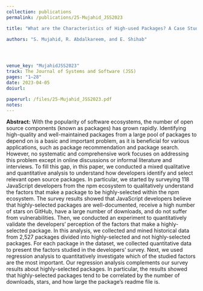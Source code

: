 ```yaml
---
collection: publications
permalink: /publications/25-Mujahid_JSS2023

title: "What are the Characteristics of High-used Packages? A Case Study on the npm Ecosystem"

authors: "S. Mujahid, R. Abdalkareem, and E. Shihab"




venue_key: "MujahidJSS2023"
track: The Journal of Systems and Software (JSS)
pages: "1–28"
date: 2023-04-05
doiurl: 

paperurl: /files/25-Mujahid_JSS2023.pdf
notes:
---
```


**Abstract:** With the popularity of software ecosystems, the number of open source components (known as
packages) has grown rapidly. Identifying high-quality and well-maintained packages from a large pool
of packages to depend on is a basic and important problem, as it is beneficial for various applications,
such as package recommendation and package search. However, no systematic and comprehensive
work focuses on addressing this problem except in online discussions or informal literature and
interviews. To fill this gap, in this paper, we conducted a mixed qualitative and quantitative analysis to
understand how developers identify and select relevant open source packages. In particular, we started
by surveying 118 JavaScript developers from the npm ecosystem to qualitatively understand the factors
that make a package to be highly-selected within the npm ecosystem. The survey results showed
that JavaScript developers believe that highly-selected packages are well-documented, receive a high
number of stars on GitHub, have a large number of downloads, and do not suffer from vulnerabilities.
Then, we conducted an experiment to quantitatively validate the developers’ perception of the factors
that make a highly-selected package. In this analysis, we collected and mined historical data from
2,527 packages divided into highly-selected and not highly-selected packages. For each package in the
dataset, we collected quantitative data to present the factors studied in the developers’ survey. Next,
we used regression analysis to quantitatively investigate which of the studied factors are the most
important. Our regression analysis complements our survey results about highly-selected packages. In
particular, the results showed that highly-selected packages tend to be correlated by the number of
downloads, stars, and how large the package’s readme file is.
